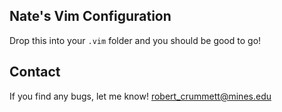 ## Nate's Vim Configuration

Drop this into your `.vim` folder and you should be good to go!

## Contact

If you find any bugs, let me know!
robert_crummett@mines.edu
